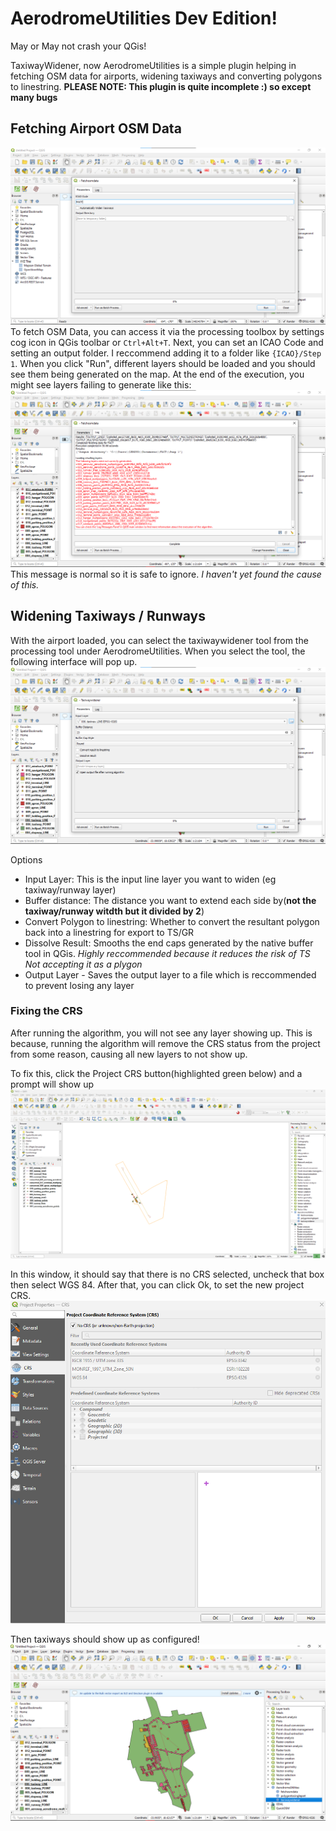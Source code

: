 # AerodromeUtilities Dev Edition!

May or May not crash your QGis!

TaxiwayWidener, now AerodromeUtilities is a simple plugin helping in fetching OSM data for airports, widening taxiways and converting polygons to linestring. **PLEASE NOTE: This plugin is quite incomplete :) so except many bugs**

## Fetching Airport OSM Data
![Fetching OSM Data](osmfetcher.png)
To fetch OSM Data, you can access it via the processing toolbox by settings cog icon in QGis toolbar or `Ctrl+Alt+T`. Next, you can set an ICAO Code and setting an output folder. I reccommend adding it to a folder like `{ICAO}/Step 1`. When you click "Run", different layers should be loaded and you should see them being generated on the map. At the end of the execution, you might see layers failing to generate like this:
![OSM Normal Red Text](osmfetchererror.png)
This message is normal so it is safe to ignore. *I haven't yet found the cause of this.*

## Widening Taxiways / Runways
With the airport loaded, you can select the taxiwaywidener tool from the processing tool under AerodromeUtilities. When you select the tool, the following interface will pop up.
![alt text](image.png)
  
Options
- Input Layer: This is the input line layer you want to widen (eg taxiway/runway layer)
- Buffer distance: The distance you want to extend each side by(**not the taxiway/runway witdth but it divided by 2**)
- Convert Polygon to linestring: Whether to convert the resultant polygon back into a linestring for export to TS/GR 
- Dissolve Result: Smooths the end caps generated by the native buffer tool in QGis. *Highly reccommended because it reduces the risk of TS Not accepting it as a plygon*
- Output Layer - Saves the output layer to a file which is reccommended to prevent losing any layer

### Fixing the CRS
After running the algorithm, you will not see any layer showing up. This is because, running the algorithm will remove the CRS status from the project from some reason, causing all new layers to not show up.

To fix this, click the Project CRS button(highlighted green below) and a prompt will show up
![Project CRS Button](image-1.png)

In this window, it should say that there is no CRS selected, uncheck that box then select WGS 84. After that, you can click Ok, to set the new project CRS.
![Setting Project CRS](image-2.png)

Then taxiways should show up as configured!
![Project CRS Done](image-3.png)